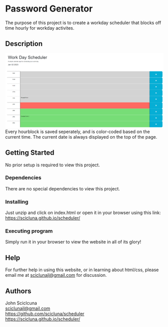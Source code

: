 # Password Generator

The purpose of this project is to create a workday scheduler that blocks off time hourly for workday activites.

## Description

![Website Screenshot](./Assets/img/Screenshot%202023-01-02%20140732.png)
Every hourblock is saved seperately, and is color-coded based on the current time. The current date is always displayed on the top of the page.

## Getting Started

No prior setup is required to view this project.

### Dependencies

There are no special dependencies to view this project.

### Installing

Just unzip and click on index.html or open it in your browser using this link: https://scicluna.github.io/scheduler/

### Executing program

Simply run it in your browser to view the website in all of its glory!

## Help

For further help in using this website, or in learning about html/css, please email me at sciclunajl@gmail.com for discussion.

## Authors

John Sciclcuna  
sciclunajl@gmail.com  
https://github.com/scicluna/scheduler  
https://scicluna.github.io/scheduler/
